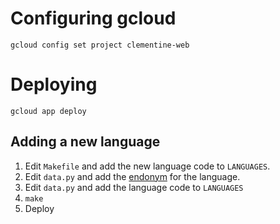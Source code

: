 # Configuring gcloud

```
gcloud config set project clementine-web
```

# Deploying

```
gcloud app deploy
```

## Adding a new language

1. Edit `Makefile` and add the new language code to `LANGUAGES`.
1. Edit `data.py` and add the [endonym](https://www.omniglot.com/language/names.htm) for the language.
1. Edit `data.py` and add the language code to `LANGUAGES`
1. `make`
1. Deploy
